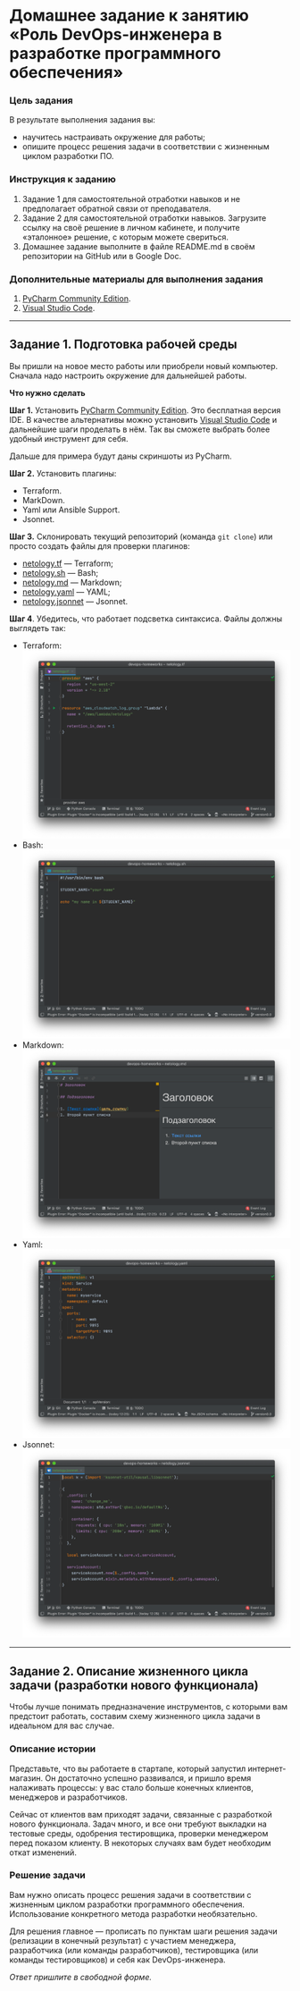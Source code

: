 # Домашнее задание к занятию «Роль DevOps-инженера в разработке программного обеспечения»

### Цель задания

В результате выполнения задания вы:

* научитесь настраивать окружение для работы;
* опишите процесс решения задачи в соответствии с жизненным циклом разработки ПО.


### Инструкция к заданию

1. Задание 1 для самостоятельной отработки навыков и не предполагает обратной связи от преподавателя. 
2. Задание 2 для самостоятельной отработки навыков. Загрузите ссылку на своё решение в личном кабинете, и получите «эталонное» решение, с которым можете свериться.
3. Домашнее задание выполните в файле README.md в своём репозитории на GitHub или в Google Doc.

### Дополнительные материалы для выполнения задания

1.  [PyCharm Community Edition](https://www.jetbrains.com/ru-ru/pycharm/download/).
2.  [Visual Studio Code](https://code.visualstudio.com/Download).   
 
 
----     
     
## Задание 1. Подготовка рабочей среды

Вы пришли на новое место работы или приобрели новый компьютер. Сначала надо настроить окружение для дальнейшей работы. 

**Что нужно сделать**

**Шаг 1.** Установить [PyCharm Community Edition](https://www.jetbrains.com/ru-ru/pycharm/download/). Это бесплатная версия IDE.   В качестве альтернативы можно установить [Visual Studio Code](https://code.visualstudio.com/Download) и дальнейшие шаги проделать в нём. Так вы сможете выбрать более удобный инструмент для себя.

Дальше для примера будут даны скриншоты из PyCharm.

**Шаг 2.** Установить плагины:

* Terraform.
* MarkDown.
* Yaml или Ansible Support.
* Jsonnet.
   
**Шаг 3.** Склонировать текущий репозиторий (команда `git clone`) или просто создать файлы для проверки плагинов:

* [netology.tf](netology.tf) — Terraform;
* [netology.sh](netology.sh) — Bash;
* [netology.md](netology.md) — Markdown; 
* [netology.yaml](netology.yaml) — YAML;
* [netology.jsonnet](netology.jsonnet) — Jsonnet.

**Шаг 4**. Убедитесь, что работает подсветка синтаксиса. Файлы должны выглядеть так:

* Terraform: ![Terraform](img/terraform.png)
* Bash: ![bahs](img/bash.png)
* Markdown: ![markdown](img/markdown.png)
* Yaml: ![Yaml](img/yaml.png)
* Jsonnet: ![Jsonnet](img/jsonnet.png)

----

## Задание 2. Описание жизненного цикла задачи (разработки нового функционала)

Чтобы лучше понимать предназначение инструментов, с которыми вам предстоит работать, составим схему жизненного цикла задачи в идеальном для вас случае.

### Описание истории

Представьте, что вы работаете в стартапе, который запустил интернет-магазин. Он достаточно успешно развивался, и пришло время налаживать процессы: у вас стало больше конечных клиентов, менеджеров и разработчиков.

Сейчас от клиентов вам приходят задачи, связанные с разработкой нового функционала. Задач много, и все они требуют выкладки на тестовые среды, одобрения тестировщика, проверки менеджером перед показом клиенту. В некоторых случаях вам будет необходим откат изменений. 

### Решение задачи

Вам нужно описать процесс решения задачи в соответствии с жизненным циклом разработки программного обеспечения. Использование конкретного метода разработки необязательно. 

Для решения главное — прописать по пунктам шаги решения задачи (релизации в конечный результат) с участием менеджера, разработчика (или команды разработчиков), тестировщика (или команды тестировщиков) и себя как DevOps-инженера. 

*Ответ пришлите в свободной форме.*
